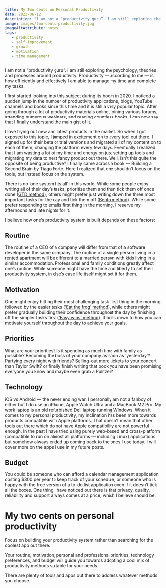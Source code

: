 ```yaml
---
title: My Two Cents on Personal Productivity
date: 2023-06-12
description: "I am not a “productivity guru”. I am still exploring the psychology, theories and processes around productivity. Productivity — according to me — is how efficiently and effectively I am able to manage my time and complete my tasks."
image: images/two-cents-productivity.jpg
imageAltAttribute: notes
tags:
   - productivity
   - self-improvement 
   - growth
   - motivation
   - time management
---
```


I am not a “productivity guru”. I am still exploring the psychology, theories and processes around productivity. Productivity — according to me — is how efficiently and effectively I am able to manage my time and complete my tasks.

I first started looking into this subject during its boom in 2020. I noticed a sudden jump in the number of productivity applications, blogs, YouTube channels and books since this time and it is still a very popular topic. After going through a lot of productivity materials online, joining various forums, attending numerous webinars, and reading countless books, I can now say that I finally understand the main gist of it.

I love trying out new and latest products in the market. So when I got exposed to this topic, I jumped in excitement on to every tool out there. I signed up for their beta or trial versions and migrated all of my content on to each of them, changing the platform every few days. Eventually I realized that I am wasting a lot of my time and energy on just setting up tools and migrating my data to next fancy product out there. Well, isn’t this quite the opposite of being productive? I finally came across a book — Building a Second Brain by Tiago Forte. Here I realized that one shouldn’t focus on the tools, but instead focus on the system.

There is no ‘one system fits all’ in this world. While some people enjoy writing all of their day’s tasks, prioritize them and then tick them off once done ([GTD method](https://todoist.com/productivity-methods/getting-things-done)), others might prefer just writing down the three most important tasks for the day and tick them off ([Bento method](https://www.bentomethod.com)). While some prefer responding to emails first thing in the morning, I reserve my afternoons and late nights for it.

I believe how one’s productivity system is built depends on these factors:

## Routine
The routine of a CEO of a company will differ from that of a software developer in the same company. The routine of a single person living in a rented apartment will be different to a married person with kids living in a similar accommodation. Professional and family conditions greatly affect one’s routine. While someone might have the time and liberty to set their productivity system, in else’s case life itself might set it for them.

## Motivation
One might enjoy hitting their most challenging task first thing in the morning followed by the easier tasks ([‘Eat the frog’ method](https://asana.com/resources/eat-the-frog)), while others might prefer gradually building their confidence throughout the day by finishing off the simpler tasks first ([‘Easy wins’ method](https://lumivero.com/resources/eat-your-frog-or-easy-win/)). It boils down to how you can motivate yourself throughout the day to achieve your goals.

## Priorities
What are your priorities? Is it spending as much time with family as possible? Becoming the boss of your company as soon as ‘yesterday’? Partying every night with friends? Selling-out more tickets to your concert than Taylor Swift? or finally finish writing that book you have been promising everyone you know and maybe even grab a Pulitzer?

## Technology
iOS vs Android — the never ending war. I personally am not a fanboy of either but I do use an iPhone, Apple Watch Ultra and a MacBook M2 Pro. My work laptop is an old refurbished Dell laptop running Windows. When it comes to my personal productivity, my inclination has been more towards products compatible with Apple platforms. That doesn’t mean that other tools out there which do not have Apple compatibility are not powerful enough. In the past I have tried using purely web-based and cross-platform (compatible to run on almost all platforms — including Linux) applications but somehow always ended up coming back to the ones I use today. I will cover more on the apps I use in my future posts.

## Budget
You could be someone who can afford a calendar management application costing $300 per year to keep track of your schedule, or someone who is happy with the free version of a to-do list application even if it doesn’t tick all the boxes. One thing I have noticed out there is that privacy, quality, reliability and support always comes at a price, which I believe should be.

# My two cents on personal productivity
Focus on building your productivity system rather than searching for the coolest app out there.

Your routine, motivation, personal and professional priorities, technology preferences, and budget will guide you towards adopting a cool mix of productivity methods suitable for your needs.

There are plenty of tools and apps out there to address whatever methods you choose.